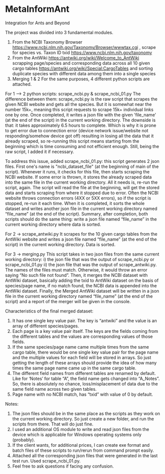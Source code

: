 # MetaInformAnt
 Integration for Ants and Beyond

The project was divided into 3 fundamental modules.
1. From the NCBI Taxonomy Browser https://www.ncbi.nlm.nih.gov/Taxonomy/Browser/wwwtax.cgi , scrape for species vs. Taxon ID txid https://www.ncbi.nlm.nih.gov/taxonomy
2. From the AntWiki https://antwiki.org/wiki/Welcome_to_AntWiki scrapping page/species and corresponding data across all 10 given cargo
tables https://antwiki.org/wiki/Special:CargoTables and sorting duplicate species with different data among them into a single species
3. Merging 1 & 2
For the same purposes, 4 different python scripts are attached.

For 1 --> 2 python scripts: scrape_ncbi.py & scrape_ncbi_01.py
The difference between them: scrape_ncbi.py is the raw script that scrapes the given
NCBI website and gets all the species. But it is somewhat near the number 15k+, meaning
this script requests to scrape 15k+ individual links one by one. Once completed, it writes
a json file with the given 'file_name' (at the end of the script) in the current working
directory. The downside is that: it takes approximately 6.5 hours to complete. Which is
why it is prone to get error due to connection error (device network issue/website not
responding/somehow device got off) resulting in losing all the data that it already scraped,
so re-running this script means starting from the beginning which is time consuming and
not efficient enough. Still, being the raw script, I added it if necessary.

To address this issue, added scrape_ncbi_01.py: this script generates 2 json files. First
one's name is "ncbi_dataset_file" (at the beginning of main of the script). Whenever it
runs, it checks for this file, then starts scraping the NCBI website. If some error is thrown,
it stores the already scraped data into the same file in the current working directory. All it
needs is, re-run the script, again. The script will read the file at the beginning, will get the
stored data and starts scraping from where it stopped due to error. Often the NCBI
website throws connection errors (4XX or 5XX errors), so if the script is stopped, re-run it
each time. When it is completed, it sorts the whole dataset and writes another json file in
the current working directory named “file_name” (at the end of the script).
Summary, after completion, both scripts should do the same thing: write a json file named
“file_name” in the current working directory where data is sorted.

For 2 → scrape_antwiki.py
It scrapes for the 10 given cargo tables from the AntWiki website and writes a json file
named “file_name” (at the end of the script) in the current working directory. Data is
sorted.

For 3 → merging.py
This script takes in two json files from the same current working directory: i) the json file
that was the output of scrape_ncbi.py or scrape_ncbi_01.py ii) the json file that was the
output of scrape_antwiki.py. The names of the files must match. Otherwise, it would throw
an error saying “No such file not found”. Then, it merges the NCBI dataset with AntWiki
dataset, basically adding the txid to AntWiki dataset on the basis of species/page name,
if no match found, the NCBI data is appended into the AntWiki dataset. Finally, the
Merged AntWiki dataset will be written in a json file in the current working directory named 
“file_name” (at the end of the script) and a report of the merger will be given in the
console.

Characteristics of the final merged dataset:
1. It has one single key value pair. The key is “antwiki” and the value is an array of
different species/pages.
2. Each page is a key value pair itself. The keys are the fields coming from the
different tables and the values are corresponding values of those fields.
3. If the same species/page name came multiple times from the same cargo table,
there would be one single key value pair for the page name and the multiple values
for each field will be stored in arrays. So just getting the length of these arrays
should provide the idea of how many times the same page name came up in the
same cargo table.
4. The different field names from different tables are renamed by default. Like for
‘Notes’ for table “A”, the field name gets changed into “A_Notes”. So, there is
absolutely no chance, loss/misplacement of data due to the same field name
across two given tables.
5. Page name with no NCBI match, has “txid” with value of 0 by default.

Notes:
1. The json files should be in the same place as the scripts as they work on the current
working directory. So just create a new folder, and run the scripts from there. That
will do just fine.
2. I used an additional OS module to write and read json files from the device which
is applicable for Windows operating systems only (probably).
3. If the client wants, for additional prices, I can create exe format and batch files of
these scripts to run/rerun from command prompt easily.
4. Attached all the corresponding json files that were generated in the last test run.
Used scrape_ncbi_01.py.
5. Feel free to ask questions if facing any confusion. 
